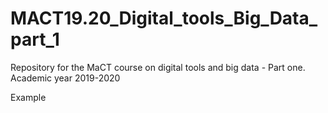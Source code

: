 # MACT19.20_Digital_tools_Big_Data_part_1
Repository for the MaCT course on digital tools and big data - Part one. Academic year 2019-2020

Example
